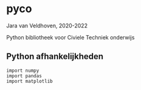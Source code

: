 # pyco

Jara van Veldhoven, 2020-2022

Python bibliotheek voor Civiele Techniek onderwijs

## Python afhankelijkheden

    import numpy
    import pandas
    import matplotlib
